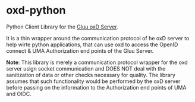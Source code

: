 # oxd-python
Python Client Library for the [Gluu oxD Server](http://ox.gluu.org/doku.php?id=oxd:home).

It is a thin wrapper around the communication protocol of he oxD server to help wirte python applications, that can use oxd to access the OpenID connect & UMA Authorization end points of the Gluu Server.

**Note**: This library is merely a communication protocol wrapper for the oxd server usign socket communication and DOES NOT deal with the sanitization of data or other checks necessary for quality. The library assumes that such functionality would be performed by the oxD server before passing on the information to the Authorization end points of UMA and OIDC.
